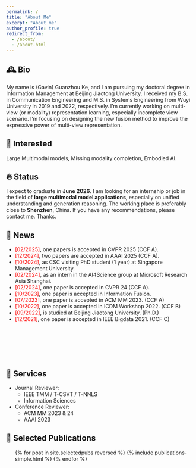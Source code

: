 ```yaml
---
permalink: /
title: "About Me"
excerpt: "About me"
author_profile: true
redirect_from: 
  - /about/
  - /about.html
---
```


🕰️ Bio
---
My name is (Gavin) Guanzhou Ke, and I am pursuing my doctoral degree in Information Management at Beijing Jiaotong University. I received my B.S. in Communication Engineering and M.S. in Systems Engineering from Wuyi University in 2019 and 2022, respectively. I’m currently working on multi-view (or modality) representation learning, especially incomplete view scenario. I’m focusing on designing the new fusion method to improve the expressive power of multi-view representation.


🎯 Interested
---
Large Multimodal models, Missing modality completion, Embodied AI.


🔥 Status
---
I expect to graduate in **June 2026**. I am looking for an internship or job in the field of **large multimodal model applications**, especially on unified understanding and generation reasoning. The working place is preferably close to **Shenzhen**, China. If you have any recommendations, please contact me. Thanks.


📣 News
---

<ul style="width: auto; height: 300px; overflow: auto">

<li> <span style="color:red">[02/2025]</span>, one papers is accepted in CVPR 2025 (CCF A).</li>
<li> <span style="color:red">[12/2024]</span>, two papers are accepted in AAAI 2025 (CCF A).</li>
<li> <span style="color:red">[10/2024]</span>, as CSC visiting PhD student (1 year) at Singapore Management University.</li>
<li> <span style="color:red">[02/2024]</span>, as an intern in the AI4Science group at Microsoft Research Asia Shanghai.</li>
<li> <span style="color:red">[02/2024]</span>, one paper is accepted in CVPR 24 (CCF A).</li>
<li> <span style="color:red">[10/2023]</span>, one paper is accepted in Information Fusion.</li>
<li> <span style="color:red">[07/2023]</span>, one paper is accepted in ACM MM 2023. (CCF A)</li>
<li> <span style="color:red">[10/2022]</span>, one paper is accepted in ICDM Workshop 2022. (CCF B)</li>
<li> <span style="color:red">[09/2022]</span>, is studied at Beijing Jiaotong University. (Ph.D.)</li>
<li> <span style="color:red">[12/2021]</span>, one paper is accepted in IEEE Bigdata 2021. (CCF C)</li>


</ul>


🤝 Services
---

* Journal Reviewer:
  * IEEE TMM / T-CSVT / T-NNLS
  * Information Sciences
* Conference Reviewer:
  * ACM MM 2023 & 24
  * AAAI 2023



📄 Selected Publications
---

<ul>{% for post in site.selectedpubs reversed %}
    {% include publications-simple.html %}
    <!-- {% include archive-single-cv.html %} -->
  {% endfor %}</ul>
